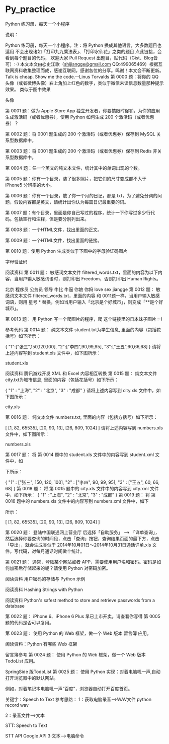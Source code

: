 # Py_practice
Python 练习册，每天一个小程序

说明：

Python 练习册，每天一个小程序。注：将 Python 换成其他语言，大多数题目也适用
不会出现诸如「打印九九乘法表」、「打印水仙花」之类的题目
点此链接，会看到每个题目的代码， 欢迎大家 Pull Request 出题目，贴代码（Gist、Blog皆可）:-)
本文本文由@史江歌（shijiangge@gmail.com QQ:499065469）根据互联网资料收集整理而成，感谢互联网，感谢各位的分享。鸣谢！本文会不断更新。
Talk is cheap. Show me the code.--Linus Torvalds
第 0000 题：将你的 QQ 头像（或者微博头像）右上角加上红色的数字，类似于微信未读信息数量那种提示效果。 类似于图中效果

头像

第 0001 题：做为 Apple Store App 独立开发者，你要搞限时促销，为你的应用生成激活码（或者优惠券），使用 Python 如何生成 200 个激活码（或者优惠券）？

第 0002 题：将 0001 题生成的 200 个激活码（或者优惠券）保存到 MySQL 关系型数据库中。

第 0003 题：将 0001 题生成的 200 个激活码（或者优惠券）保存到 Redis 非关系型数据库中。

第 0004 题：任一个英文的纯文本文件，统计其中的单词出现的个数。

第 0005 题：你有一个目录，装了很多照片，把它们的尺寸变成都不大于 iPhone5 分辨率的大小。

第 0006 题：你有一个目录，放了你一个月的日记，都是 txt，为了避免分词的问题，假设内容都是英文，请统计出你认为每篇日记最重要的词。

第 0007 题：有个目录，里面是你自己写过的程序，统计一下你写过多少行代码。包括空行和注释，但是要分别列出来。

第 0008 题：一个HTML文件，找出里面的正文。

第 0009 题：一个HTML文件，找出里面的链接。

第 0010 题：使用 Python 生成类似于下图中的字母验证码图片

字母验证码

阅读资料
第 0011 题： 敏感词文本文件 filtered_words.txt，里面的内容为以下内容，当用户输入敏感词语时，则打印出 Freedom，否则打印出 Human Rights。

北京
程序员
公务员
领导
牛比
牛逼
你娘
你妈
love
sex
jiangge
第 0012 题： 敏感词文本文件 filtered_words.txt，里面的内容 和 0011题一样，当用户输入敏感词语，则用 星号 * 替换，例如当用户输入「北京是个好城市」，则变成「**是个好城市」。

第 0013 题： 用 Python 写一个爬图片的程序，爬 这个链接里的日本妹子图片 :-)

参考代码
第 0014 题： 纯文本文件 student.txt为学生信息, 里面的内容（包括花括号）如下所示：

{
    "1":["张三",150,120,100],
    "2":["李四",90,99,95],
    "3":["王五",60,66,68]
}
请将上述内容写到 student.xls 文件中，如下图所示：

student.xls

阅读资料 腾讯游戏开发 XML 和 Excel 内容相互转换
第 0015 题： 纯文本文件 city.txt为城市信息, 里面的内容（包括花括号）如下所示：

{
    "1" : "上海",
    "2" : "北京",
    "3" : "成都"
}
请将上述内容写到 city.xls 文件中，如下图所示：

city.xls

第 0016 题： 纯文本文件 numbers.txt, 里面的内容（包括方括号）如下所示：

[
    [1, 82, 65535], 
    [20, 90, 13],
    [26, 809, 1024]
]
请将上述内容写到 numbers.xls 文件中，如下图所示：

numbers.xls

第 0017 题： 将 第 0014 题中的 student.xls 文件中的内容写到 student.xml 文件中，如

下所示：

<?xml version="1.0" encoding="UTF-8"?>
<root>
<students>
<!-- 
    学生信息表
    "id" : [名字, 数学, 语文, 英文]
-->
{
    "1" : ["张三", 150, 120, 100],
    "2" : ["李四", 90, 99, 95],
    "3" : ["王五", 60, 66, 68]
}
</students>
</root>
第 0018 题： 将 第 0015 题中的 city.xls 文件中的内容写到 city.xml 文件中，如下所示：

<?xmlversion="1.0" encoding="UTF-8"?>
<root>
<citys>
<!-- 
    城市信息
-->
{
    "1" : "上海",
    "2" : "北京",
    "3" : "成都"
}
</citys>
</root>
第 0019 题： 将 第 0016 题中的 numbers.xls 文件中的内容写到 numbers.xml 文件中，如下

所示：

<?xml version="1.0" encoding="UTF-8"?>
<root>
<numbers>
<!-- 
    数字信息
-->

[
    [1, 82, 65535],
    [20, 90, 13],
    [26, 809, 1024]
]

</numbers>
</root>
第 0020 题： 登陆中国联通网上营业厅 后选择「自助服务」 --> 「详单查询」，然后选择你要查询的时间段，点击「查询」按钮，查询结果页面的最下方，点击「导出」，就会生成类似于 2014年10月01日～2014年10月31日通话详单.xls 文件。写代码，对每月通话时间做个统计。

第 0021 题： 通常，登陆某个网站或者 APP，需要使用用户名和密码。密码是如何加密后存储起来的呢？请使用 Python 对密码加密。

阅读资料 用户密码的存储与 Python 示例

阅读资料 Hashing Strings with Python

阅读资料 Python's safest method to store and retrieve passwords from a database

第 0022 题： iPhone 6、iPhone 6 Plus 早已上市开卖。请查看你写得 第 0005 题的代码是否可以复用。

第 0023 题： 使用 Python 的 Web 框架，做一个 Web 版本 留言簿 应用。

阅读资料：Python 有哪些 Web 框架

留言簿参考
第 0024 题： 使用 Python 的 Web 框架，做一个 Web 版本 TodoList 应用。

SpringSide 版TodoList
第 0025 题： 使用 Python 实现：对着电脑吼一声,自动打开浏览器中的默认网站。

例如，对着笔记本电脑吼一声“百度”，浏览器自动打开百度首页。

关键字：Speech to Text
参考思路：
1：获取电脑录音-->WAV文件 python record wav

2：录音文件-->文本

STT: Speech to Text

STT API Google API
3:文本-->电脑命令
